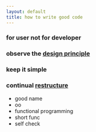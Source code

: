 ```yaml
---
layout: default
title: how to write good code
---
```


### for user not for developer ###

### observe the [design principle](2013/12/17/design_principle.html) ###

### keep it simple ###

### continual [restructure](2013/12/18/restructure_principle.html) ###
- good name
- oo
- functional programming
- short func
- self check

